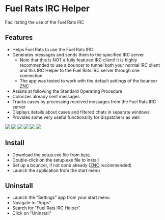 # Fuel Rats IRC Helper
Facilitating the use of the Fuel Rats IRC

## Features
+ Helps Fuel Rats to use the Fuel Rats IRC
+ Generates messages and sends them to the specified IRC server
  + Note that this is NOT a fully featured IRC client! It is highly recommended to use a bouncer to tunnel both your normal IRC client and this IRC Helper to the Fuel Rats IRC server through one connection.
  + The app was tested to work with the default settings of the bouncer <a href="https://wiki.znc.in/" target="_blank">ZNC</a>
+ Assists at following the Standard Operating Procedure
+ Colorizes already sent messages
+ Tracks cases by processing received messages from the Fuel Rats IRC server
+ Displays details about cases and filtered chats in separate windows
+ Provides some very useful functionality for dispatchers as well
<img src="https://i.imgur.com/tYwgIbH.png">
<img src="https://i.imgur.com/KPqv47C.png">
<img src="https://i.imgur.com/ETZGK1M.png">
<img src="https://i.imgur.com/BbkHXzJ.png">
<img src="https://i.imgur.com/6Bggmsn.png">
<img src="https://i.imgur.com/IB4o8Gy.png">

## Install
+ Download the setup.exe file from <a href="https://fuelrats.net/Fuel-Rats-IRC-Helper/setup.exe" target="_blank">here</a>
+ Double-click on the setup.exe file to install
+ Set up a bouncer, if not done already (<a href="https://wiki.znc.in/" target="_blank">ZNC</a> recommended)
+ Launch the application from the start menu

## Uninstall
+ Launch the "Settings" app from your start menu
+ Navigate to "Apps"
+ Search for "Fuel Rats IRC Helper"
+ Click on "Uninstall"